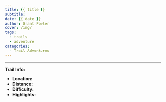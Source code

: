 ```yaml
---
title: {{ title }}
subtitle: 
date: {{ date }}
author: Grant Fowler
cover: /img/
tags:
  - trails
  - adventure
categories:
  - Trail Adventures
---
```


<!-- Brief introduction -->

<!-- more -->

<!-- Main content -->

---

**Trail Info:**
- **Location:** 
- **Distance:** 
- **Difficulty:** 
- **Highlights:**